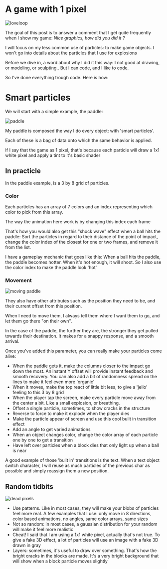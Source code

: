# A game with 1 pixel

![loveloop](https://i.ibb.co/tL1V7WS/loveloop.gif)

The goal of this post is to answer a comment that I get quite frequently when I show my game: *Nice graphics, how did you did it ?*

I will focus on my less common use of particles: to make game objects. I won't go into details about the particles that I use for explosions

Before we dive in, a word about why I did it this way: I not good at drawing, or modeling, or sculpting.. But I can code, and I like to code. 

So I've done everything trough code. Here is how:

# Smart particles

We will start with a simple example, the paddle:

![paddle](https://i.ibb.co/s3fcPY1/paddle.gif)

My paddle is composed the way I do every object: with 'smart particles'. 

Each of these is a bag of data onto which the same behavior is applied. 

If I say that the game as 1 pixel, that's because each particle will draw a 1x1 white pixel and apply a tint to it's basic shader

## In practicle

In the paddle example, is a 3 by 8 grid of particles.

### Color

Each particles has an array of 7 colors and an index representing which color to pick from this array.

The way the animation here work is by changing this index each frame

That's how you would also get this "shock wave" effect when a ball hits the paddle: Sort the particles in regard to their distance of the point of impact, change the color index of the closest for one or two frames, and remove it from the list.

I have a gameplay mechanic that goes like this: When a ball hits the paddle, the paddle becomes hotter. When it's hot enough, it will shoot. So I also use the color index to make the paddle look 'hot'

### Movement

![moving paddle](https://i.ibb.co/nLBDFfc/movingpaddle.gif)

They also have other attributes such as the position they need to be, and their current offset from this position.

When I need to move them, I always tell them where I want them to go, and let them go there "on their own". 

In the case of the paddle, the further they are, the stronger they get pulled towards their destination. It makes for a snappy response, and a smooth arrival.

Once you've added this parameter, you can really make your particles come alive:

- When the paddle gets it, make the columns closer to the impact go down the most. An instant Y offset will provide instant feedback and smooth recovery. You can also add a bit of randomness spread on the lines to make it feel even more 'organic'
- When it moves, make the top react of little bit less, to give a 'jello' feeling to this 3 by 8 grid
- When the player tap the screen, make every particle move away from the center a bit. Like a small explosion, or breathing.
- Offset a single particle, sometimes, to show cracks in the structure
- Reverse to force to make it explode when the player dies
- Make the particle appear of screen and use this cool built in transition effect
- Add an angle to get varied animations
- When an object changes color, change the color array of each particle one by one to get a transition
- Have left over particles when a block dies that only light up when a ball is near 

A good example of those 'built in' transitions is the text. When a text object switch character, I will reuse as much particles of the previous char as possible and simply reassign them a new position.

## Random tidbits

![dead pixels](https://i.ibb.co/cLgtC1s/deadpixels.png)

- Use patterns. Like in most cases, they will make your blobs of particles feel more real. A few examples that I use: only move in 8 directions, color based animations, no angles, same color arrays, same sizes
- Not so random: in most cases, a gaussian distribution for your random will make it feel more realistic 
- Cheat! I said that I am using a 1x1 white pixel, actually that's not true. To give a fake 3D effect, a lot of particles will use an image with a fake 3D drawn in gray
- Layers: sometimes, it's useful to draw over something. That's how the bright cracks in the blocks are made. It's a very bright background that will show when a block particle moves slightly

